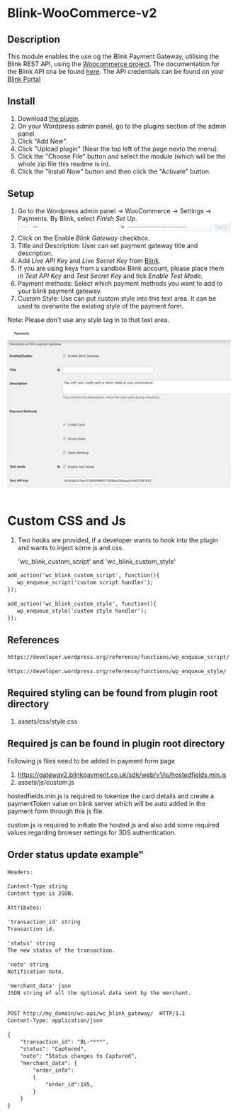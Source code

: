 # Blink-WooCommerce-v2

## Description

This module enables the use og the Blink Payment Gateway, utilising the Blink REST API, using the [Woocommerce project](https://woo.com/).
The documentation for the Blink API cna be found [here](https://docs.blinkpayment.co.uk/docs/category/authentication).
The API credentials can be found on your [Blink Portal](https://secure.blinkpayment.co.uk/admin/customer-centre/blink-pages)

## Install
1. Download [the plugin](https://github.com/Blink-Payment/Blink-WooCommerce-v2).
2. On your Wordpress admin panel, go to the plugins section of the admin panel.
3. Click "Add New".
4. Click "Upload plugin" (Near the top left of the page nexto the menu).
5. Click the "Choose File" button and select the module (which will be the whole zip file this readme is in).
6. Click the "Install Now" button and then click the "Activate" button.

## Setup 


1. Go to the Wordpress admin panel -> WooCommerce -> Settings -> Payments. By Blink, select *Finish Set Up*.
![Set Up](assets/img/finish_set_up.png)
2. Click on the Enable *Blink Gateway* checkbox.
3. Title and Description: User can set payment gateway title and description.
4. Add *Live API Key* and *Live Secret Key* from [Blink](https://secure.blinkpayment.co.uk/admin/customer-centre/blink-pages).
5. If you are using keys from a sandbox Blink account, please place them in *Test API Key* and *Test Secret Key* and tick *Enable Test Mode*. 
6. Payment methods: Select which payment methods you want to add to your blink payment gateway.
7. Custom Style: Use can put custom style into this text area. It can be used to overwrite the existing style of the payment form.


Note: Please don't use any style tag in to that text area.

![Settings](assets/img/settings.png)


```
```

# Custom CSS and Js

1. Two hooks are provided, if a developer wants to hook into the plugin and wants to inject some js and css. 

   'wc_blink_custom_script' and 'wc_blink_custom_style'


```
add_action('wc_blink_custom_script', function(){
   wp_enqueue_script('custom script handler');
});

add_action('wc_blink_custom_style', function(){
   wp_enqueue_style('custom style handler');
});
```
## References
```
https://developer.wordpress.org/reference/functions/wp_enqueue_script/

https://developer.wordpress.org/reference/functions/wp_enqueue_style/
```


## Required styling can be found from plugin root directory
  1. assets/css/style.css

## Required js can be found in plugin root directory

Following js files need to be added in payment form page

  1. https://gateway2.blinkpayment.co.uk/sdk/web/v1/js/hostedfields.min.js
  2. assets/js/custom.js

  hostedfields.min.js is required to tokenize the card details and create a paymentToken value on blink server which will be auto added in the payment form through this js file.

  custom.js is required to initiate the hosted js and also add some required values regarding browser settings for 3DS authentication.


## Order status update example"

`````
Headers:

Content-Type string
Content type is JSON.

Attributes:

'transaction_id' string
Transaction id.

'status' string
The new status of the transaction.

'note' string
Notification note.

'merchant_data' json
JSON string of all the optional data sent by the merchant.


`````

````
POST http://my_domain/wc-api/wc_blink_gateway/  HTTP/1.1
Content-Type: application/json

{
    "transaction_id": "BL-****",
    "status": "Captured",
    "note": "Status changes to Captured",
    "merchant_data": {
        "order_info":
        {
            "order_id":195,
        }
    }
}


`````
